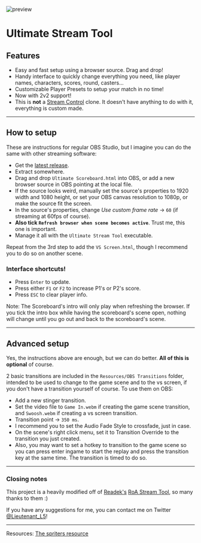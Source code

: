 ![preview](https://i.imgur.com/xB2h476.png)
# Ultimate Stream Tool

## Features
- Easy and fast setup using a browser source. Drag and drop!
- Handy interface to quickly change everything you need, like player names, characters, scores, round, casters...
- Customizable Player Presets to setup your match in no time!
- Now with 2v2 support!
- This is **not** a [Stream Control](http://farpnut.net/StreamControl) clone. It doesn't have anything to do with it, everything is custom made.

---

## How to setup
These are instructions for regular OBS Studio, but I imagine you can do the same with other streaming software:
- Get the [latest release](https://github.com/LieutenantL/Ultimate-Stream-Tool).
- Extract somewhere.
- Drag and drop `Ultimate Scoreboard.html` into OBS, or add a new browser source in OBS pointing at the local file.
- If the source looks weird, manually set the source's properties to 1920 width and 1080 height, or set your OBS canvas resolution to 1080p, or make the source fit the screen.
- In the source's properties, change *Use custom frame rate* -> `60` (if streaming at 60fps of course).
- **Also tick `Refresh browser when scene becomes active`**. Trust me, this one is important.
- Manage it all with the `Ultimate Stream Tool` executable.

Repeat from the 3rd step to add the `VS Screen.html`, though I recommend you to do so on another scene.

### Interface shortcuts!
- Press `Enter` to update.
- Press either `F1` or `F2` to increase P1's or P2's score.
- Press `ESC` to clear player info.

Note: The Scoreboard's intro will only play when refreshing the browser. If you tick the intro box while having the scoreboard's scene open, nothing will change until you go out and back to the scoreboard's scene.

---

## Advanced setup
Yes, the instructions above are enough, but we can do better. **All of this is optional** of course.
 
2 basic transitions are included in the `Resources/OBS Transitions` folder, intended to be used to change to the game scene and to the vs screen, if you don't have a transition yourself of course. To use them on OBS:
- Add a new stinger transition.
- Set the video file to `Game In.webm` if creating the game scene transition, and `Swoosh.webm` if creating a vs screen transition.
- Transition point -> `350 ms`.
- I recommend you to set the Audio Fade Style to crossfade, just in case.
- On the scene's right click menu, set it to Transition Override to the transition you just created.
- Also, you may want to set a hotkey to transition to the game scene so you can press enter ingame to start the replay and press the transition key at the same time. The transition is timed to do so.

---

### Closing notes
This project is a heavily modified off of [Readek's](https://twitter.com/Readeku) [RoA Stream Tool](https://github.com/Readek/RoA-Stream-Tool), so many thanks to them :)

If you have any suggestions for me, you can contact me on Twitter [@Lieutenant_L5](https://twitter.com/lieutenant_l5)!

---

Resources: [The spriters resource](https://www.spriters-resource.com/nintendo_switch/supersmashbrosultimate/)
